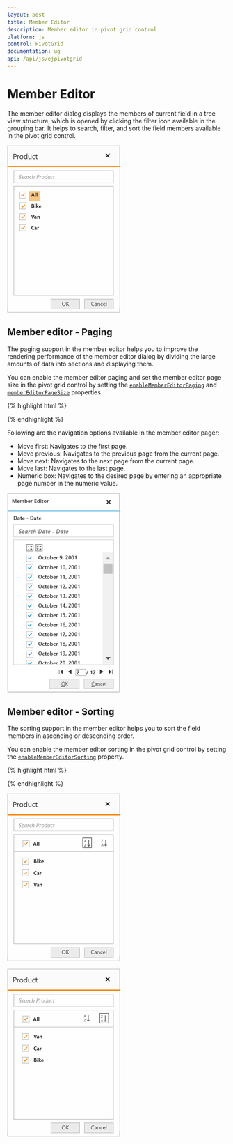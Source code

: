 ```yaml
---
layout: post
title: Member Editor
description: Member editor in pivot grid control
platform: js
control: PivotGrid
documentation: ug
api: /api/js/ejpivotgrid
---
```


# Member Editor

The member editor dialog displays the members of current field in a tree view structure, which is opened by clicking the filter icon available in the grouping bar. It helps to search, filter, and sort the field members available in the pivot grid control.

![Member editor in pivot grid control](Member_Editor_images/member_editor.png)

## Member editor - Paging

The paging support in the member editor helps you to improve the rendering performance of the member editor dialog by dividing the large amounts of data into sections and displaying them.

You can enable the member editor paging and set the member editor page size in the pivot grid control by setting the [`enableMemberEditorPaging`](/api/js/ejpivotgrid#members:enablemembereditorpaging) and [`memberEditorPageSize`](/api/js/ejpivotgrid#members:membereditorpagesize) properties.

{% highlight html %}

<div id="PivotGrid1"></div>
<script>
    $("#PivotGrid1").ejPivotGrid({
        //...
        enableMemberEditorPaging : true,
        memberEditorPageSize : 100
    });
</script>

{% endhighlight %}

Following are the navigation options available in the member editor pager:
* Move first: Navigates to the first page.
* Move previous: Navigates to the previous page from the current page.
* Move next: Navigates to the next page from the current page.
* Move last: Navigates to the last page.
* Numeric box: Navigates to the desired page by entering an appropriate page number in the numeric value.

![Paging in member editor](Member_Editor_images/member_editor_paging.png)

## Member editor - Sorting

The sorting support in the member editor helps you to sort the field members in ascending or descending order.

You can enable the member editor sorting in the pivot grid control by setting the [`enableMemberEditorSorting`](/api/js/ejpivotgrid#members:enableMemberEditorSorting) property.

{% highlight html %}

<div id="PivotGrid1"></div>
<script>
    $("#PivotGrid1").ejPivotGrid({
        //...
        enableMemberEditorSorting : true
    });
</script>

{% endhighlight %}

![Field members sorted in ascending order](Member_Editor_images/member_editor_sorting_ascending.png)

![Field members sorted in descending order](Member_Editor_images/member_editor_sorting_descending.png)
